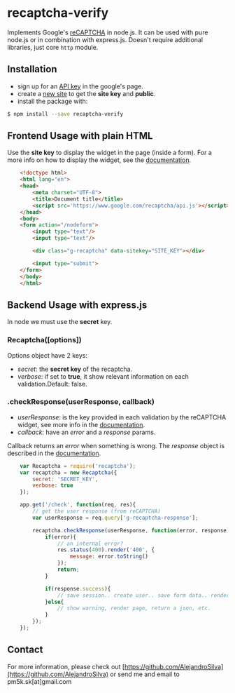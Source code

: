 # recaptcha-verify

Implements Google's [reCAPTCHA](https://developers.google.com/recaptcha/) in node.js. It can be used with pure node.js or in combination with express.js. Doesn't require additional libraries, just core `http` module.

## Installation

- sign up for an [API key](https://www.google.com/recaptcha/admin/create) in the google's page.
- create a [new site](https://www.google.com/recaptcha/admin#list) to get the **site key** and **public**.
- install the package with:

```bash
$ npm install --save recaptcha-verify
```


## Frontend Usage with plain HTML

Use the **site key** to display the widget in the page (inside a form).
For a more info on how to display the widget, see the [documentation](https://developers.google.com/recaptcha/docs/display).

```html
    <!doctype html>
    <html lang="en">
    <head>
        <meta charset="UTF-8">
        <title>Document title</title>
        <script src='https://www.google.com/recaptcha/api.js'></script>
    </head>
    <body>
    <form action="/nodeform">
        <input type="text"/>
        <input type="text"/>

        <div class="g-recaptcha" data-sitekey="SITE_KEY"></div>

        <input type="submit">
    </form>
    </body>
    </html>
```

## Backend Usage with express.js

In node we must use the **secret** key.

### Recaptcha([options])

Options object have 2 keys:

- *secret*: the **secret key** of the recaptcha.
- *verbose*: if set to **true**, it show relevant information on each validation.Default: false.

### .checkResponse(userResponse, callback)
- *userResponse*: is the key provided in each validation by the reCAPTCHA widget, see more info in the [documentation](https://developers.google.com/recaptcha/docs/verify).
- *callback*: have an *error* and a *response* params.

Callback returns an *error* when something is wrong. 
The *response* object is described in the [documentation](https://developers.google.com/recaptcha/docs/verify).

```javascript
    var Recaptcha = require('recaptcha');
    var recaptcha = new Recaptcha({
        secret: 'SECRET_KEY',
        verbose: true
    });

    app.get('/check', function(req, res){
        // get the user response (from reCAPTCHA)
        var userResponse = req.query['g-recaptcha-response'];

        recaptcha.checkResponse(userResponse, function(error, response){
            if(error){
                // an internal error?
                res.status(400).render('400', {
                    message: error.toString()
                });
                return;
            }

            if(response.success){
                // save session.. create user.. save form data.. render page, return json.. etc.
            }else{
                // show warning, render page, return a json, etc.
            }
        });
    });
```

## Contact

For more information, please check out [https://github.com/AlejandroSilva](https://github.com/AlejandroSilva) or send me and email to pm5k.sk[at]gmail.com